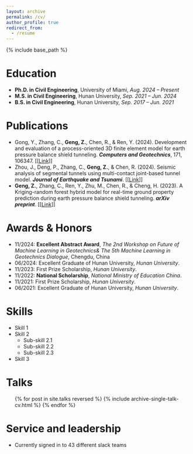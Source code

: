 ```yaml
---
layout: archive
permalink: /cv/
author_profile: true
redirect_from:
  - /resume
---
```


{% include base_path %}

Education
======
- **Ph.D. in Civil Engineering**, University of Miami, *Aug. 2024 – Present*
- **M.S. in Civil Engineering**, Hunan University, *Sep. 2021 – Jun. 2024*
- **B.S. in Civil Engineering**, Hunan University, *Sep. 2017 – Jun. 2021*


Publications
======
* Gong, Y., Zhang, C., **Geng, Z.**, Chen, R., & Ren, Y. (2024). Development and evaluation of a process-oriented 3D finite element model for earth pressure balance shield tunneling.
   ***Computers and Geotechnics***, 171, 106347. [[[Link](https://www.sciencedirect.com/science/article/pii/S0266352X24002830)]]
* Zhou, J., Deng, P., Zhang, C., **Geng, Z.**, & Chen, R. (2024). Seismic analysis of segmental tunnels using multi-contact joint-based tunnel model. ***Journal of Earthquake and Tsunami***. [[[Link](https://www.sciencedirect.com/science/article/pii/S0266352X24002830)]]
* **Geng, Z.**, Zhang, C., Ren, Y., Zhu, M., Chen, R., & Cheng, H. (2023). A Kriging-random forest hybrid model for real-time ground property prediction during earth pressure balance shield 
   tunneling. ***arXiv preprint***. [[[Link]((https://arxiv.org/abs/2305.05128))]]


Awards & Honors
======
* 11/2024: **Excellent Abstract Award**, *The 2nd Workshop on Future of Machine Learning in Geotechnics& The 5th Machine Learning in Geotechnics Dialogue*, Chengdu, China
* 06/2024: Excellent Graduate of Hunan University, *Hunan University*.
* 11/2023: First Prize Scholarship, *Hunan University*.
* 11/2022: **National Scholarship**, *National Ministry of Education China*.
* 11/2021: First Prize Scholarship, *Hunan University*.
* 06/2021: Excellent Graduate of Hunan University, *Hunan University*.


Skills
======
* Skill 1
* Skill 2
  * Sub-skill 2.1
  * Sub-skill 2.2
  * Sub-skill 2.3
* Skill 3


  
Talks
======
  <ul>{% for post in site.talks reversed %}
    {% include archive-single-talk-cv.html  %}
  {% endfor %}</ul>
  
  
Service and leadership
======
* Currently signed in to 43 different slack teams
